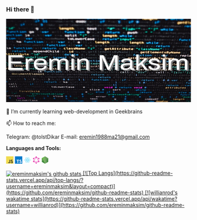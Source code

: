 ### Hi there 👋


![Header](https://github.com/ereminmaksim/ereminmaksim/blob/main/header/maksim_header.jpg)

🌱 I’m currently learning web-development in Geekbrains

📫 How to reach me:

Telegram: @tolstDikar
E-mail: eremin1988ma21@gmail.com


**Languages and Tools:**  

<code><img height="20" src="https://raw.githubusercontent.com/github/explore/80688e429a7d4ef2fca1e82350fe8e3517d3494d/topics/javascript/javascript.png"></code>
<code><img height="20" src="https://raw.githubusercontent.com/github/explore/80688e429a7d4ef2fca1e82350fe8e3517d3494d/topics/typescript/typescript.png"></code>
<code><img height="20" src="https://raw.githubusercontent.com/github/explore/80688e429a7d4ef2fca1e82350fe8e3517d3494d/topics/react/react.png"></code>
<code><img height="20" src="https://raw.githubusercontent.com/github/explore/5c058a388828bb5fde0bcafd4bc867b5bb3f26f3/topics/graphql/graphql.png"></code>
<code><img height="20" src="https://raw.githubusercontent.com/github/explore/80688e429a7d4ef2fca1e82350fe8e3517d3494d/topics/nodejs/nodejs.png"></code>  




<a href="https://github.com/ereminmaksim/github-readme-stats">
<img align="center" src="https://github-readme-stats.anuraghazra1.vercel.app/api?username=ereminmaksim&show_icons=true&include_all_commits=true&theme=radical" alt="ereminmaksim's github stats" />
[![Top Langs](https://github-readme-stats.vercel.app/api/top-langs/?username=ereminmaksim&layout=compact)](https://github.com/ereminmaksim/github-readme-stats)
[![willianrod's wakatime stats](https://github-readme-stats.vercel.app/api/wakatime?username=willianrod)](https://github.com/ereminmaksim/github-readme-stats)
  
  
  
  
  
  
  
  
  
  
  
  
